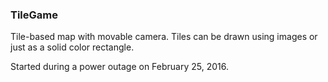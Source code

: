 ### TileGame
Tile-based map with movable camera. 
Tiles can be drawn using images or just as a solid color rectangle. 

Started during a power outage on February 25, 2016. 
